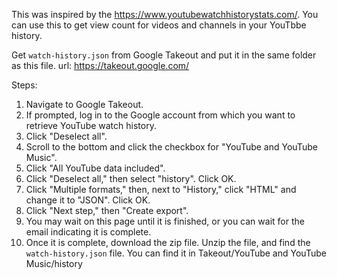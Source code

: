This was inspired by the https://www.youtubewatchhistorystats.com/. You can use this to get view count for videos and channels in your YouTbbe history.

Get <code>watch-history.json</code> from Google Takeout and put it in the same folder as this file.
url: https://takeout.google.com/

Steps:

<ol>
<li>Navigate to Google Takeout.</li>
<li>If prompted, log in to the Google account from which you want to retrieve YouTube watch history.</li>
<li>Click "Deselect all".</li>
<li>Scroll to the bottom and click the checkbox for "YouTube and YouTube Music".</li>
<li>Click "All YouTube data included".</li>
<li>Click "Deselect all," then select "history". Click OK.</li>
<li>Click "Multiple formats," then, next to "History," click "HTML" and change it to "JSON". Click OK.</li>
<li>Click "Next step," then "Create export".</li>
<li>You may wait on this page until it is finished, or you can wait for the email indicating it is complete.</li>
<li>Once it is complete, download the zip file. Unzip the file, and find the <code>watch-history.json</code> file. You can find it in Takeout/YouTube and YouTube Music/history</li>
</ol>
